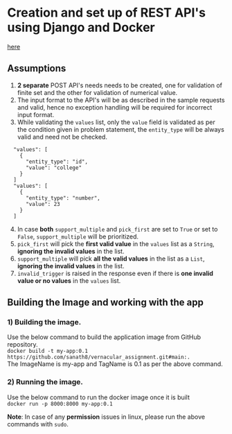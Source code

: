 # Creation and set up of REST API's using Django and Docker

[here](#Assumptions)

## Assumptions
1) <b>2 separate</b> POST API's needs needs to be created, one for validation of finite set and the other for validation of numerical value. 
2) The input format to the API's will be as described in the sample requests and valid, hence no exception handling will be required for incorrect input format.
3) While validating the ```values``` list, only the ```value``` field is validated as per the condition given in problem statement, the ```entity_type``` will be always valid and need not be checked. 
```
  "values": [
    {
      "entity_type": "id",
      "value": "college"
    }
  ]
  "values": [
    {
      "entity_type": "number",
      "value": 23
    }
  ]
```
4) In case <b>both</b> ```support_multiple``` and ```pick_first``` are set to ```True``` or set to ```False```, ```support_multiple``` will be prioritized.
5) ```pick_first``` will pick the <b>first valid value</b> in the ```values``` list as a ```String```, <b>ignoring the invalid values</b> in the list.
6) ```support_multiple``` will pick <b>all the valid values</b> in the list as a ```List```, <b>ignoring the invalid values</b> in the list.
7) ```invalid_trigger``` is raised in the response even if there is <b>one invalid value or no values</b> in the ```values``` list.

## Building the Image and working with the app

### 1) Building the image.
Use the below command to build the application image from GitHub repository.<br>
```docker build -t my-app:0.1 https://github.com/sanath8/vernacular_assignment.git#main:.```<br>
The ImageName is my-app and TagName is 0.1 as per the above command.<br>

### 2) Running the image.
Use the below command to run the docker image once it is built<br>
```docker run -p 8000:8000 my-app:0.1```


<b>Note</b>: In case of any <b>permission</b> issues in linux, please run the above commands with ```sudo```.<br>

        
